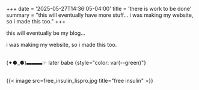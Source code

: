 +++
date = '2025-05-27T14:36:05-04:00'
title = 'there is work to be done'
summary = "this will eventually have more stuff... i was making my website, so i made this too."
+++

<!-- when ready: title =  'what kind of care is pumping?' -->

this will eventually be my blog...

i was making my website, so i made this too.

\
(✦⚈_⚈)▬▬▬☞ later babe
{style="color: var(--green)"}

\
{{< image src=free_insulin_lispro.jpg title="free insulin" >}}
